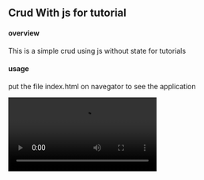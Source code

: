 ## Crud With js for tutorial

#### overview
This is a simple crud using js without state for tutorials

#### usage

put the file index.html on navegator to see the application

![Watch the video](https://github.com/Fernando-Linhares/CrudJs/blob/master/Projeto.webm)
